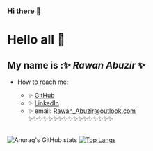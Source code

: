 ### Hi there 👋

# Hello all 👋
## My name is :✨ ***Rawan Abuzir***  ✨

-  How to reach me: 

    - ✨ [GitHub](https://github.com/rawanabuzir)
    - ✨ [LinkedIn](https://www.linkedin.com/in/rawan-khaled-9a3252214)
    - ✨ email: Rawan_Abuzir@outlook.com
      <br>
✨✨✨✨✨✨✨✨✨✨✨✨✨✨✨✨✨
    <br>
![Anurag's GitHub stats](https://github-readme-stats.vercel.app/api?username=rawanabuzir&show_icons=true&theme=blueberry_duo)
[![Top Langs](https://github-readme-stats.vercel.app/api/top-langs/?username=rawanabuzir&layout=compact)](https://github.com/rawanabuzir/github-readme-stats) <br>
